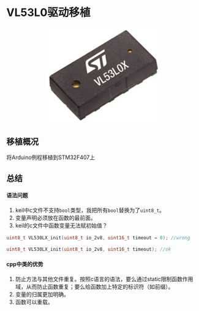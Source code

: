 # VL53L0驱动移植
<div align=center><img src="https://github.com/Potatotatotato/STM32-SensorDevicePorting/blob/master/TOF_LASER_VL53L0X/VL53L0X.jpg" width = 300></div>

## 移植概况
将Arduino例程移植到STM32F407上
## 总结
#### 语法问题
1. keil中c文件不支持`bool`类型，我把所有`bool`替换为了`uint8_t`。
2. 变量声明必须放在函数的最前面。
3. keil的c文件中函数变量无法赋初始值？
```c
uint8_t VL530LX_init(uint8_t io_2v8, uint16_t timeout = 0); //wrong
```
```c
uint8_t VL530LX_init(uint8_t io_2v8, uint16_t timeout); //ok
```
#### cpp中类的优势
1. 防止方法与其他文件重复。按照c语言的语法，要么通过static限制函数作用域，从而防止函数重复；要么给函数加上特定的标识符（如前缀）。
2. 变量的归属更加明确。 
3. 函数可以重载。
